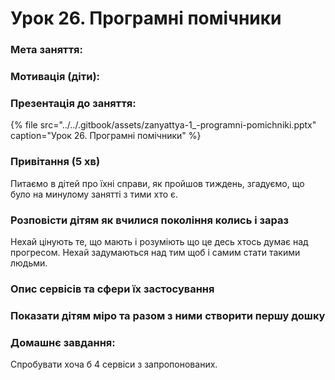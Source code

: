 # Урок 26. Програмні помічники

### Мета заняття: 

### Мотивація **\(діти\)**:

### Презентація до заняття:

{% file src="../../.gitbook/assets/zanyattya-1\_-programni-pomichniki.pptx" caption="Урок 26. Програмні помічники" %}

### Привітання \(5 хв\)

Питаємо в дітей про їхні справи, як пройшов тиждень, згадуємо, що було на минулому занятті з тими хто є.

### Розповісти дітям як вчилися покоління колись і зараз

Нехай цінують те,  що мають і розуміють що це десь хтось думає над прогресом. Нехай задумаються над тим щоб і самим стати такими людьми.

### Опис сервісів та сфери їх застосування

### Показати дітям міро та разом з ними створити першу дошку

### Домашнє завдання:

Спробувати хоча б 4 сервіси з запропонованих.

